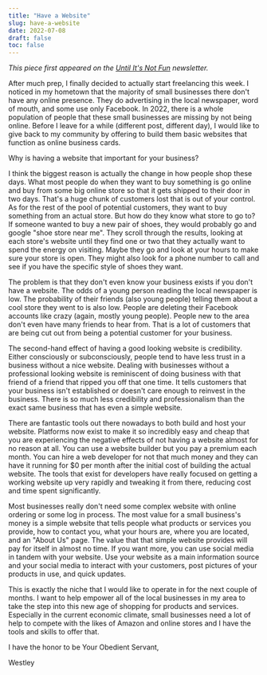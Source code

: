 ```yaml
---
title: "Have a Website"
slug: have-a-website
date: 2022-07-08
draft: false
toc: false
---
```

*This piece first appeared on the [Until It's Not Fun](https://untilitsnotfun.com/posts/2022-07-08/) newsletter.*

After much prep, I finally decided to actually start freelancing this week. I noticed in my hometown that the majority of small businesses there don't have any online presence. They do advertising in the local newspaper, word of mouth, and some use only Facebook. In 2022, there is a whole population of people that these small businesses are missing by not being online. Before I leave for a while (different post, different day), I would like to give back to my community by offering to build them basic websites that function as online business cards.

Why is having a website that important for your business?

I think the biggest reason is actually the change in how people shop these days. What most people do when they want to buy something is go online and buy from some big online store so that it gets shipped to their door in two days. That's a huge chunk of customers lost that is out of your control. As for the rest of the pool of potential customers, they want to buy something from an actual store. But how do they know what store to go to? If someone wanted to buy a new pair of shoes, they would probably go and google "shoe store near me". They scroll through the results, looking at each store's website until they find one or two that they actually want to spend the energy on visiting. Maybe they go and look at your hours to make sure your store is open. They might also look for a phone number to call and see if you have the specific style of shoes they want.

The problem is that they don't even know your business exists if you don't have a website. The odds of a young person reading the local newspaper is low. The probability of their friends (also young people) telling them about a cool store they went to is also low. People are deleting their Facebook accounts like crazy (again, mostly young people). People new to the area don't even have many friends to hear from. That is a lot of customers that are being cut out from being a potential customer for your business.

The second-hand effect of having a good looking website is credibility. Either consciously or subconsciously, people tend to have less trust in a business without a nice website. Dealing with businesses without a professional looking website is reminiscent of doing business with that friend of a friend that ripped you off that one time. It tells customers that your business isn't established or doesn't care enough to reinvest in the business. There is so much less credibility and professionalism than the exact same business that has even a simple website.

There are fantastic tools out there nowadays to both build and host your website. Platforms now exist to make it so incredibly easy and cheap that you are experiencing the negative effects of not having a website almost for no reason at all. You can use a website builder but you pay a premium each month. You can hire a web developer for not that much money and they can have it running for $0 per month after the initial cost of building the actual website. The tools that exist for developers have really focused on getting a working website up very rapidly and tweaking it from there, reducing cost and time spent significantly.

Most businesses really don't need some complex website with online ordering or some log in process. The most value for a small business's money is a simple website that tells people what products or services you provide, how to contact you, what your hours are, where you are located, and an "About Us" page. The value that that simple website provides will pay for itself in almost no time. If you want more, you can use social media in tandem with your website. Use your website as a main information source and your social media to interact with your customers, post pictures of your products in use, and quick updates.  

This is exactly the niche that I would like to operate in for the next couple of months. I want to help empower all of the local businesses in my area to take the step into this new age of shopping for products and services. Especially in the current economic climate, small businesses need a lot of help to compete with the likes of Amazon and online stores and I have the tools and skills to offer that.

I have the honor to be Your Obedient Servant,

Westley